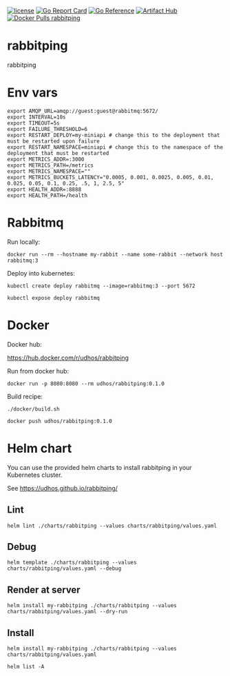 [![license](http://img.shields.io/badge/license-MIT-blue.svg)](https://github.com/udhos/rabbitping/blob/main/LICENSE)
[![Go Report Card](https://goreportcard.com/badge/github.com/udhos/rabbitping)](https://goreportcard.com/report/github.com/udhos/rabbitping)
[![Go Reference](https://pkg.go.dev/badge/github.com/udhos/rabbitping.svg)](https://pkg.go.dev/github.com/udhos/rabbitping)
[![Artifact Hub](https://img.shields.io/endpoint?url=https://artifacthub.io/badge/repository/rabbitping)](https://artifacthub.io/packages/search?repo=rabbitping)
[![Docker Pulls rabbitping](https://img.shields.io/docker/pulls/udhos/rabbitping)](https://hub.docker.com/r/udhos/rabbitping)

# rabbitping

rabbitping

# Env vars

```
export AMQP_URL=amqp://guest:guest@rabbitmq:5672/
export INTERVAL=10s
export TIMEOUT=5s
export FAILURE_THRESHOLD=6
export RESTART_DEPLOY=my-miniapi # change this to the deployment that must be restarted upon failure
export RESTART_NAMESPACE=miniapi # change this to the namespace of the deployment that must be restarted
export METRICS_ADDR=:3000
export METRICS_PATH=/metrics
export METRICS_NAMESPACE=""
export METRICS_BUCKETS_LATENCY="0.0005, 0.001, 0.0025, 0.005, 0.01, 0.025, 0.05, 0.1, 0.25, .5, 1, 2.5, 5"
export HEALTH_ADDR=:8888
export HEALTH_PATH=/health
```

# Rabbitmq

Run locally:

```
docker run --rm --hostname my-rabbit --name some-rabbit --network host rabbitmq:3
```

Deploy into kubernetes:

```
kubectl create deploy rabbitmq --image=rabbitmq:3 --port 5672

kubectl expose deploy rabbitmq
```

# Docker

Docker hub:

https://hub.docker.com/r/udhos/rabbitping

Run from docker hub:

```
docker run -p 8080:8080 --rm udhos/rabbitping:0.1.0
```

Build recipe:

```
./docker/build.sh

docker push udhos/rabbitping:0.1.0
```

# Helm chart

You can use the provided helm charts to install rabbitping in your Kubernetes cluster.

See https://udhos.github.io/rabbitping/

## Lint

    helm lint ./charts/rabbitping --values charts/rabbitping/values.yaml

## Debug

    helm template ./charts/rabbitping --values charts/rabbitping/values.yaml --debug

## Render at server

    helm install my-rabbitping ./charts/rabbitping --values charts/rabbitping/values.yaml --dry-run

## Install

    helm install my-rabbitping ./charts/rabbitping --values charts/rabbitping/values.yaml

    helm list -A
